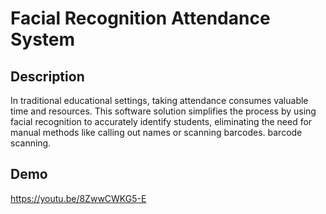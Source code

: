 # Facial Recognition Attendance System
## Description
In traditional educational settings, taking attendance consumes valuable time and resources. This software solution simplifies the process by using facial recognition to accurately identify students, eliminating the need for manual methods like calling out names or scanning barcodes. 
barcode scanning.
## Demo
https://youtu.be/8ZwwCWKG5-E

